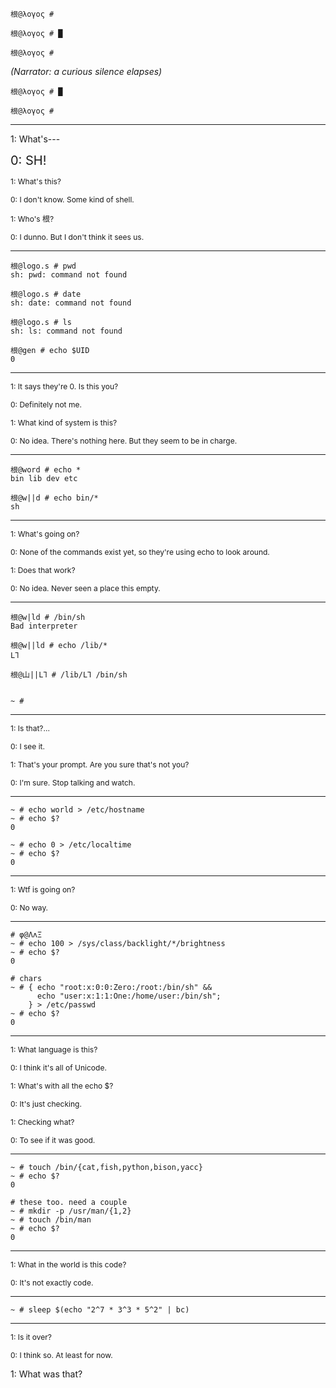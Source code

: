 
```
根@λογος # 
```

```
根@λoγος # █
```

```
根@λογος # 
```

_(Narrator: a curious silence elapses)_

```
根@λoγος # █
```

```
根@λογος # 
```

---

1: What's---

<span style="font-size: 15pt">0: SH!</span>

<span style="font-size: 9pt">1: What's this?</span>

<span style="font-size: 9pt">0: I don't know. Some kind of shell.</span>

<span style="font-size: 9pt">1: Who's 根?</span>

<span style="font-size: 9pt">0: I dunno. But I don't think it sees us.</span>

---

```
根@logo.s # pwd
sh: pwd: command not found
```

```
根@logo.s # date
sh: date: command not found
```

```
根@logo.s # ls
sh: ls: command not found
```

```
根@gen # echo $UID
0
```

---

<span style="font-size: 9pt">1: It says they're 0. Is this you?</span>

<span style="font-size: 9pt">0: Definitely not me.</span>

<span style="font-size: 9pt">1: What kind of system is this?</span>

<span style="font-size: 9pt">0: No idea. There's nothing here. But they seem to be in charge.</span>

---

```
根@word # echo *
bin lib dev etc
```

```
根@w||d # echo bin/*
sh
```

---

<span style="font-size: 9pt">1: What's going on?</span>

<span style="font-size: 9pt">0: None of the commands exist yet, so they're using echo to look around.</span>

<span style="font-size: 9pt">1: Does that work?</span>

<span style="font-size: 9pt">0: No idea. Never seen a place this empty.</span>

---

```
根@w|ld # /bin/sh
Bad interpreter
```

```
根@w||ld # echo /lib/*
LꞀ
```

```
根@山||LꞀ # /lib/LꞀ /bin/sh


~ #
```

---

<span style="font-size: 9pt">1: Is that?...</span>

<span style="font-size: 9pt">0: I see it.</span>

<span style="font-size: 9pt">1: That's your prompt. Are you sure that's not you?</span>

<span style="font-size: 9pt">0: I'm sure. Stop talking and watch.</span>

---

```
~ # echo world > /etc/hostname
~ # echo $?
0

~ # echo 0 > /etc/localtime
~ # echo $?
0
```

---

<span style="font-size: 9pt">1: Wtf is going on?</span>

<span style="font-size: 9pt">0: No way.</span>

---

```
# φ@ΛʌΞ
~ # echo 100 > /sys/class/backlight/*/brightness
~ # echo $?
0

# chars
~ # { echo "root:x:0:0:Zero:/root:/bin/sh" &&
	  echo "user:x:1:1:One:/home/user:/bin/sh";
    } > /etc/passwd
~ # echo $?
0
```

---

<span style="font-size: 9pt">1: What language is this?</span>

<span style="font-size: 9pt">0: I think it's all of Unicode.</span>

<span style="font-size: 9pt">1: What's with all the echo $?</span>

<span style="font-size: 9pt">0: It's just checking.</span>

<span style="font-size: 9pt">1: Checking what?</span>

<span style="font-size: 9pt">0: To see if it was good.</span>

---

```
~ # touch /bin/{cat,fish,python,bison,yacc}
~ # echo $?
0

# these too. need a couple
~ # mkdir -p /usr/man/{1,2}
~ # touch /bin/man
~ # echo $?
0
```

---

<span style="font-size: 9pt">1: What in the world is this code?</span>

<span style="font-size: 9pt">0: It's not exactly code.</span>

---

```
~ # sleep $(echo "2^7 * 3^3 * 5^2" | bc)
```

---

<span style="font-size: 9pt">1: Is it over?</span>

<span style="font-size: 9pt">0: I think so. At least for now.</span>

1: What was that?
